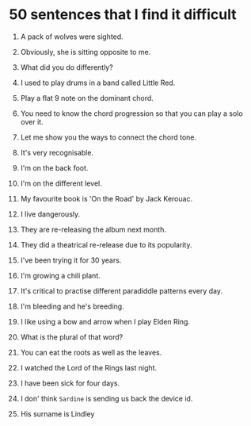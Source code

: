 # 50 sentences that I find it difficult

1. A pack of wolves were sighted.

2. Obviously, she is sitting opposite to me.

3. What did you do differently?

4. I used to play drums in a band called Little Red.

5. Play a flat 9 note on the dominant chord.

6. You need to know the chord progression so that you can play a solo over it.

7. Let me show you the ways to connect the chord tone.

8. It's very recognisable.

9. I'm on the back foot.

10. I'm on the different level.

11. My favourite book is 'On the Road' by Jack Kerouac.
12. I live dangerously.

13. They are re-releasing the album next month.

14. They did a theatrical re-release due to its popularity.

15. I've been trying it for 30 years.

16. I'm growing a chili plant.

17. It's critical to practise different paradiddle patterns every day.

18. I'm bleeding and he's breeding.

19. I like using a bow and arrow when I play Elden Ring.

20. What is the plural of that word?

21. You can eat the roots as well as the leaves.

22. I watched the Lord of the Rings last night.

23. I have been sick for four days.

24. I don' think `Sardine` is sending us back the device id.

25. His surname is Lindley
